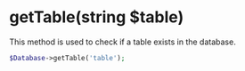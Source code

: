 # getTable(string $table)
This method is used to check if a table exists in the database.

```php
$Database->getTable('table');
```
